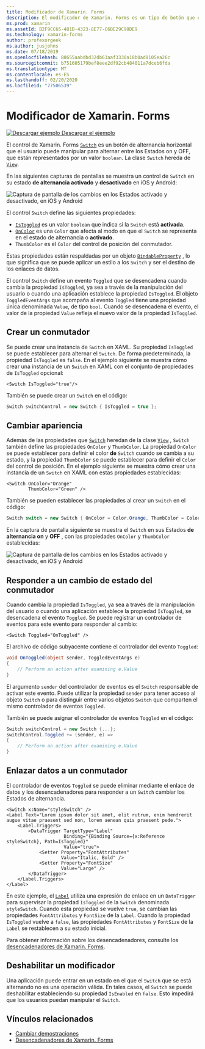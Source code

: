 ```yaml
---
title: Modificador de Xamarin. Forms
description: El modificador de Xamarin. Forms es un tipo de botón que el usuario puede manipular para alternar entre los Estados activado y desactivado. En este artículo se explica cómo usar la clase switch para mostrar un elemento de interfaz de usuario de alternancia.
ms.prod: xamarin
ms.assetId: B2F9CC65-481B-4323-8E77-C6BE29C90DE9
ms.technology: xamarin-forms
author: profexorgeek
ms.author: jusjohns
ms.date: 07/18/2019
ms.openlocfilehash: 88655aabdbd32db63aaf3330a18b0ad8105ea26c
ms.sourcegitcommit: b751605179bef8eee2df92cb484011a7dceb6fda
ms.translationtype: MT
ms.contentlocale: es-ES
ms.lasthandoff: 02/20/2020
ms.locfileid: "77506539"
---
```

# <a name="xamarinforms-switch"></a>Modificador de Xamarin. Forms

[![Descargar ejemplo](~/media/shared/download.png) Descargar el ejemplo](https://docs.microsoft.com/samples/xamarin/xamarin-forms-samples/userinterface-switchdemos/)

El control de Xamarin. Forms [`Switch`](xref:Xamarin.Forms.Switch) es un botón de alternancia horizontal que el usuario puede manipular para alternar entre los Estados on y OFF, que están representados por un valor `boolean`. La clase `Switch` hereda de [`View`](xref:Xamarin.Forms.View).

En las siguientes capturas de pantallas se muestra un control de `Switch` en su estado **de alternancia activado** y **desactivado** en iOS y Android:

![Captura de pantalla de los cambios en los Estados activado y desactivado, en iOS y Android](switch-images/switch-states-default.png "Conmutadores en iOS y Android")

El control `Switch` define las siguientes propiedades:

* [`IsToggled`](xref:Xamarin.Forms.Switch.IsToggled) es un valor `boolean` que indica si la `Switch` está **activada**.
* [`OnColor`](xref:Xamarin.Forms.Switch.OnColor) es una `Color` que afecta al modo en que el `Switch` se representa en el estado de alternancia o **activado**.
* `ThumbColor` es el `Color` del control de posición del conmutador.

Estas propiedades están respaldadas por un objeto [`BindableProperty`](xref:Xamarin.Forms.BindableProperty) , lo que significa que se puede aplicar un estilo a los `Switch` y ser el destino de los enlaces de datos.

El control `Switch` define un evento `Toggled` que se desencadena cuando cambia la propiedad `IsToggled`, ya sea a través de la manipulación del usuario o cuando una aplicación establece la propiedad `IsToggled`. El objeto `ToggledEventArgs` que acompaña al evento `Toggled` tiene una propiedad única denominada `Value`, de tipo `bool`. Cuando se desencadena el evento, el valor de la propiedad `Value` refleja el nuevo valor de la propiedad `IsToggled`.

## <a name="create-a-switch"></a>Crear un conmutador

Se puede crear una instancia de `Switch` en XAML. Su propiedad `IsToggled` se puede establecer para alternar el `Switch`. De forma predeterminada, la propiedad `IsToggled` es `false`. En el ejemplo siguiente se muestra cómo crear una instancia de un `Switch` en XAML con el conjunto de propiedades de `IsToggled` opcional:

```xaml
<Switch IsToggled="true"/>
```

También se puede crear un `Switch` en el código:

```csharp
Switch switchControl = new Switch { IsToggled = true };
```

## <a name="switch-appearance"></a>Cambiar apariencia

Además de las propiedades que [`Switch`](xref:Xamarin.Forms.Switch) heredan de la clase [`View`](xref:Xamarin.Forms.View) , `Switch` también define las propiedades `OnColor` y `ThumbColor`. La propiedad `OnColor` se puede establecer para definir el color **de** `Switch` cuando se cambia a su estado, y la propiedad `ThumbColor` se puede establecer para definir el `Color` del control de posición. En el ejemplo siguiente se muestra cómo crear una instancia de un `Switch` en XAML con estas propiedades establecidas:

```xaml
<Switch OnColor="Orange"
        ThumbColor="Green" />
```

También se pueden establecer las propiedades al crear un `Switch` en el código:

```csharp
Switch switch = new Switch { OnColor = Color.Orange, ThumbColor = Color.Green };
```

En la captura de pantalla siguiente se muestra el `Switch` en sus Estados **de alternancia on** y **OFF** , con las propiedades `OnColor` y `ThumbColor` establecidas:

![Captura de pantalla de los cambios en los Estados activado y desactivado, en iOS y Android](switch-images/switch-states-colors.png "Conmutadores en iOS y Android")

## <a name="respond-to-a-switch-state-change"></a>Responder a un cambio de estado del conmutador

Cuando cambia la propiedad `IsToggled`, ya sea a través de la manipulación del usuario o cuando una aplicación establece la propiedad `IsToggled`, se desencadena el evento `Toggled`. Se puede registrar un controlador de eventos para este evento para responder al cambio:

```xaml
<Switch Toggled="OnToggled" />
```

El archivo de código subyacente contiene el controlador del evento `Toggled`:

```csharp
void OnToggled(object sender, ToggledEventArgs e)
{
    // Perform an action after examining e.Value
}
```

El argumento `sender` del controlador de eventos es el `Switch` responsable de activar este evento. Puede utilizar la propiedad `sender` para tener acceso al objeto `Switch` o para distinguir entre varios objetos `Switch` que comparten el mismo controlador de eventos `Toggled`.

También se puede asignar el controlador de eventos `Toggled` en el código:

```csharp
Switch switchControl = new Switch {...};
switchControl.Toggled += (sender, e) =>
{
    // Perform an action after examining e.Value
}
```

## <a name="data-bind-a-switch"></a>Enlazar datos a un conmutador

El controlador de eventos `Toggled` se puede eliminar mediante el enlace de datos y los desencadenadores para responder a un `Switch` cambiar los Estados de alternancia.

```xaml
<Switch x:Name="styleSwitch" />
<Label Text="Lorem ipsum dolor sit amet, elit rutrum, enim hendrerit augue vitae praesent sed non, lorem aenean quis praesent pede.">
    <Label.Triggers>
        <DataTrigger TargetType="Label"
                     Binding="{Binding Source={x:Reference styleSwitch}, Path=IsToggled}"
                     Value="true">
            <Setter Property="FontAttributes"
                    Value="Italic, Bold" />
            <Setter Property="FontSize"
                    Value="Large" />
        </DataTrigger>
    </Label.Triggers>
</Label>
```

En este ejemplo, el [`Label`](xref:Xamarin.Forms.Label) utiliza una expresión de enlace en un `DataTrigger` para supervisar la propiedad `IsToggled` de la `Switch` denominada `styleSwitch`. Cuando esta propiedad se vuelve `true`, se cambian las propiedades `FontAttributes` y `FontSize` de la `Label`. Cuando la propiedad `IsToggled` vuelve a `false`, las propiedades `FontAttributes` y `FontSize` de la `Label` se restablecen a su estado inicial.

Para obtener información sobre los desencadenadores, consulte los [desencadenadores de Xamarin. Forms](~/xamarin-forms/app-fundamentals/triggers.md).

## <a name="disable-a-switch"></a>Deshabilitar un modificador

Una aplicación puede entrar en un estado en el que el `Switch` que se está alternando no es una operación válida. En tales casos, el `Switch` se puede deshabilitar estableciendo su propiedad `IsEnabled` en `false`. Esto impedirá que los usuarios puedan manipular el `Switch`.

## <a name="related-links"></a>Vínculos relacionados

* [Cambiar demostraciones](https://docs.microsoft.com/samples/xamarin/xamarin-forms-samples/userinterface-switchdemos/)
* [Desencadenadores de Xamarin. Forms](~/xamarin-forms/app-fundamentals/triggers.md)

